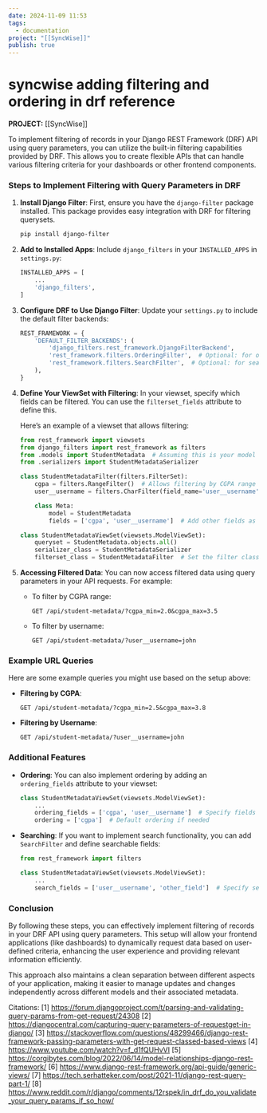 ```yaml
---
date: 2024-11-09 11:53
tags:
  - documentation
project: "[[SyncWise]]"
publish: true
---
```


# syncwise adding filtering and ordering in drf reference

**PROJECT:** [[SyncWise]]

To implement filtering of records in your Django REST Framework (DRF) API using query parameters, you can utilize the built-in filtering capabilities provided by DRF. This allows you to create flexible APIs that can handle various filtering criteria for your dashboards or other frontend components.

### Steps to Implement Filtering with Query Parameters in DRF

1. **Install Django Filter**: First, ensure you have the `django-filter` package installed. This package provides easy integration with DRF for filtering querysets.

   ```bash
   pip install django-filter
   ```

2. **Add to Installed Apps**: Include `django_filters` in your `INSTALLED_APPS` in `settings.py`:

   ```python
   INSTALLED_APPS = [
       ...
       'django_filters',
   ]
   ```

3. **Configure DRF to Use Django Filter**: Update your `settings.py` to include the default filter backends:

   ```python
   REST_FRAMEWORK = {
       'DEFAULT_FILTER_BACKENDS': (
           'django_filters.rest_framework.DjangoFilterBackend',
           'rest_framework.filters.OrderingFilter',  # Optional: for ordering
           'rest_framework.filters.SearchFilter',  # Optional: for search functionality
       ),
   }
   ```

4. **Define Your ViewSet with Filtering**: In your viewset, specify which fields can be filtered. You can use the `filterset_fields` attribute to define this.

   Here’s an example of a viewset that allows filtering:

   ```python
   from rest_framework import viewsets
   from django_filters import rest_framework as filters
   from .models import StudentMetadata  # Assuming this is your model for student metadata
   from .serializers import StudentMetadataSerializer

   class StudentMetadataFilter(filters.FilterSet):
       cgpa = filters.RangeFilter()  # Allows filtering by CGPA range
       user__username = filters.CharFilter(field_name='user__username', lookup_expr='icontains')  # Filter by username

       class Meta:
           model = StudentMetadata
           fields = ['cgpa', 'user__username']  # Add other fields as needed

   class StudentMetadataViewSet(viewsets.ModelViewSet):
       queryset = StudentMetadata.objects.all()
       serializer_class = StudentMetadataSerializer
       filterset_class = StudentMetadataFilter  # Set the filter class here

   ```

5. **Accessing Filtered Data**: You can now access filtered data using query parameters in your API requests. For example:

   - To filter by CGPA range:
     ```
     GET /api/student-metadata/?cgpa_min=2.0&cgpa_max=3.5
     ```

   - To filter by username:
     ```
     GET /api/student-metadata/?user__username=john
     ```

### Example URL Queries

Here are some example queries you might use based on the setup above:

- **Filtering by CGPA**:
  ```
  GET /api/student-metadata/?cgpa_min=2.5&cgpa_max=3.8
  ```

- **Filtering by Username**:
  ```
  GET /api/student-metadata/?user__username=john
  ```

### Additional Features

- **Ordering**: You can also implement ordering by adding an `ordering_fields` attribute to your viewset:
  
  ```python
  class StudentMetadataViewSet(viewsets.ModelViewSet):
      ...
      ordering_fields = ['cgpa', 'user__username']  # Specify fields that can be ordered
      ordering = ['cgpa']  # Default ordering if needed
  ```

- **Searching**: If you want to implement search functionality, you can add `SearchFilter` and define searchable fields:
  
  ```python
  from rest_framework import filters

  class StudentMetadataViewSet(viewsets.ModelViewSet):
      ...
      search_fields = ['user__username', 'other_field']  # Specify searchable fields
  ```

### Conclusion

By following these steps, you can effectively implement filtering of records in your DRF API using query parameters. This setup will allow your frontend applications (like dashboards) to dynamically request data based on user-defined criteria, enhancing the user experience and providing relevant information efficiently. 

This approach also maintains a clean separation between different aspects of your application, making it easier to manage updates and changes independently across different models and their associated metadata.

Citations:
[1] https://forum.djangoproject.com/t/parsing-and-validating-query-params-from-get-request/24308
[2] https://djangocentral.com/capturing-query-parameters-of-requestget-in-django/
[3] https://stackoverflow.com/questions/48299466/django-rest-framework-passing-parameters-with-get-request-classed-based-views
[4] https://www.youtube.com/watch?v=f_d1fQUHvVI
[5] https://corgibytes.com/blog/2022/06/14/model-relationships-django-rest-framework/
[6] https://www.django-rest-framework.org/api-guide/generic-views/
[7] https://tech.serhatteker.com/post/2021-11/django-rest-query-part-1/
[8] https://www.reddit.com/r/django/comments/12rspek/in_drf_do_you_validate_your_query_params_if_so_how/